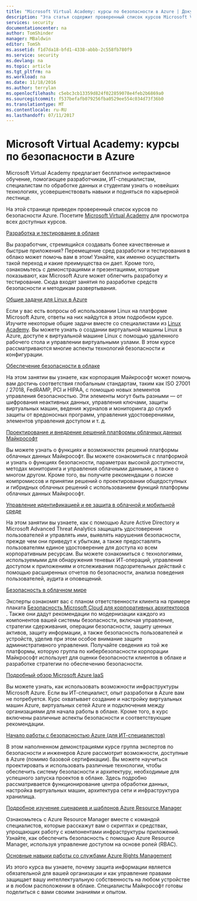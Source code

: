 ```yaml
---
title: "Microsoft Virtual Academy: курсы по безопасности в Azure | Документация Майкрософт"
description: "Эта статья содержит проверенный список курсов Microsoft Virtual Academy, связанных с безопасностью Azure.  Microsoft Virtual Academy предлагает бесплатное интерактивное обучение, помогающее разработчикам, ИТ-специалистам, специалистам по обработке данных и студентам узнать о новейших технологиях, усовершенствовать навыки и подняться по карьерной лестнице."
services: security
documentationcenter: na
author: TomShinder
manager: MBaldwin
editor: TomSh
ms.assetid: f1d7da18-bfd1-4338-abbb-2c558fb780f9
ms.service: security
ms.devlang: na
ms.topic: article
ms.tgt_pltfrm: na
ms.workload: na
ms.date: 11/18/2016
ms.author: terrylan
ms.openlocfilehash: c5ebc3cb13359d824f022859078e4feb2b6869a0
ms.sourcegitcommit: f537befafb079256fba0529ee554c034d73f36b0
ms.translationtype: MT
ms.contentlocale: ru-RU
ms.lasthandoff: 07/11/2017
---
```

# <a name="azure-security-courses-from-microsoft-virtual-academy"></a>Microsoft Virtual Academy: курсы по безопасности в Azure
Microsoft Virtual Academy предлагает бесплатное интерактивное обучение, помогающее разработчикам, ИТ-специалистам, специалистам по обработке данных и студентам узнать о новейших технологиях, усовершенствовать навыки и подняться по карьерной лестнице.

На этой странице приведен проверенный список курсов по безопасности Azure. Посетите [Microsoft Virtual Academy](https://mva.microsoft.com/) для просмотра всех доступных курсов.

[Разработка и тестирование в облаке](https://mva.microsoft.com/en-us/training-courses/devtest-in-the-cloud-16274?l=9aAijd7LC_2005190311)

Вы разработчик, стремящийся создавать более качественные и быстрые приложения? Перемещение сред разработки и тестирования в облако может помочь вам в этом! Узнайте, как именно осуществить такой переход и какие преимущества он дает. Кроме того, ознакомьтесь с демонстрациями и презентациями, которые показывают, как Microsoft Azure может облегчить разработку и тестирование. Сюда входят занятия по разработке средств безопасности и методикам развертывания.

[Общие задачи для Linux в Azure](https://mva.microsoft.com/en-us/training-courses/common-tasks-for-linux-on-azure-16191?l=J0Hvb7qJC_1204668937)

Если у вас есть вопросы об использовании Linux на платформе Microsoft Azure, ответы на них найдутся в этом подробном курсе. Изучите некоторые общие задачи вместе со специалистами из [Linux Academy](https://linuxacademy.com/). Вы можете узнать о создании виртуальной машины Linux в Azure, доступе к виртуальной машине Linux с помощью удаленного рабочего стола и управлении виртуальными узлами. В этом курсе рассматриваются многие аспекты технологий безопасности и конфигурации.

[Обеспечение безопасности в облаке](https://mva.microsoft.com/en-us/training-courses/secure-the-cloud-14037?l=lQIkkst0B_5300115881)

На этом занятии вы узнаете, как корпорация Майкрософт может помочь вам достичь соответствия глобальным стандартам, таким как ISO 27001 / 27018, FedRAMP, PCI и HIPAA, с помощью новых элементов управления безопасностью. Эти элементы могут быть разными — от шифрования неактивных данных, управления ключами, защиты виртуальных машин, ведения журналов и мониторинга до служб защиты от вредоносных программ, управления удостоверениями, элементов управления доступом и т. д.

[Проектирование и внедрение решений платформы облачных данных Майкрософт](https://mva.microsoft.com/en-us/training-courses/design-and-implement-cloud-data-platform-solutions-15711?l=jbCdW0j1B_3005244527)

Вы можете узнать о функциях и возможностях решений платформы облачных данных Майкрософт. Вы можете ознакомиться с платформой и узнать о функциях безопасности, параметрах высокой доступности, методах мониторинга и управления облачными данными, а также о многом другом. Кроме того, вы получите рекомендации о поиске компромиссов и принятии решений о проектировании общедоступных и гибридных облачных решений с использованием функций платформы облачных данных Майкрософт.

[Управление идентификацией и ее защита в облачной и мобильной среде](https://mva.microsoft.com/en-us/training-courses/manage-and-secure-identities-in-a-cloud-and-mobile-world-14013?l=GIJ2GcvrB_405192797)

На этом занятии вы узнаете, как с помощью Azure Active Directory и Microsoft Advanced Threat Analytics защищать удостоверения пользователей и управлять ими, выявлять нарушения безопасности, прежде чем они приведут к убыткам, а также предоставлять пользователям единое удостоверение для доступа ко всем корпоративным ресурсам. Вы можете ознакомиться с технологиями, используемыми для обнаружения теневых ИТ-операций, управления доступом к приложениям и отслеживания подозрительных действий с помощью расширенных отчетов по безопасности, анализа поведения пользователей, аудита и оповещений.

[Безопасность в облачном мире](https://mva.microsoft.com/en-us/training-courses/security-in-a-cloudenabled-world-12725?l=CfLHobAcB_3904300474)

Эксперты ознакомят вас с планом ответственности клиента на примере плаката [Безопасность Microsoft Cloud для корпоративных архитекторов](http://www.microsoft.com/download/48121) . Также они дадут рекомендации по модернизации каждого из компонентов вашей системы безопасности, включая управление, стратегии сдерживания, операции безопасности, защиту ценных активов, защиту информации, а также безопасность пользователей и устройств, уделив при этом особое внимание защите административного управления. Получайте сведения из той же платформы, которую группа по кибербезопасности корпорации Майкрософт использует для оценки безопасности клиентов в облаке и разработке стратегии по обеспечению безопасности.

[Подробный обзор Microsoft Azure IaaS](https://mva.microsoft.com/en-us/training-courses/microsoft-azure-iaas-deep-dive-14339?l=PtppYVQgB_8300115888)

Вы можете узнать, как использовать возможности инфраструктуры Microsoft Azure. Если вы ИТ-специалист, опыт разработки в Azure вам не потребуется. Курс охватывает создание и настройку виртуальных машин Azure, виртуальных сетей Azure и подключения между организациями для начала работы в облаке. Кроме того, в курс включены различные аспекты безопасности и соответствующие рекомендации.

[Начало работы с безопасностью Azure (для ИТ-специалистов)](https://mva.microsoft.com/training-courses/getting-started-with-azure-security-for-the-it-professional-11165?l=HfHzCXSAB_7404300474)

В этом наполненном демонстрациями курсе группа экспертов по безопасности и инженеров Azure рассмотрит возможности, доступные в Azure (помимо базовой сертификации). Вы можете научиться проектировать и использовать различные технологии, чтобы обеспечить систему безопасности и архитектуру, необходимые для успешного запуска проектов в облаке. Здесь подробно рассматривается функционирование центра обработки данных, настройка виртуальных машин, архитектура сети и инфраструктура хранилища.

[Подробное изучение сценариев и шаблонов Azure Resource Manager](https://mva.microsoft.com/en-us/training-courses/deep-dive-into-azure-resource-manager-scenarios-and-patterns-13793?l=i1m06ZJYB_7001937557)

Ознакомьтесь с Azure Resource Manager вместе с командой специалистов, которые расскажут вам о скриптах и средствах, упрощающих работу с компонентами инфраструктуры приложений. Узнайте, как обеспечить безопасность с помощью Azure Resource Manager, используя управление доступом на основе ролей (RBAC).

[Основные навыки работы со службами Azure Rights Management](https://mva.microsoft.com/en-us/training-courses/azure-rights-management-services-core-skills-10500?l=QLoxMwuCB_1805094681)

Из этого курса вы узнаете, почему защита информации является обязательной для вашей организации и как управление правами защищает вашу интеллектуальную собственность на любом устройстве и в любом расположении в облаке. Специалисты Майкрософт готовы поделиться с вами своими знаниями и опытом.
